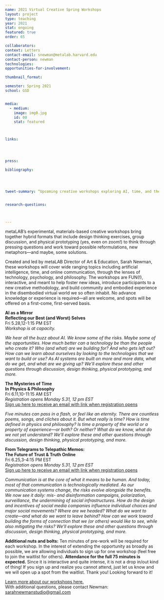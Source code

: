 ```yaml
---
name: 2021 Virtual Creative Spring Workshops
layout: project
type: teaching
year: 2021
stat: ongoing
featured: true
order: 65

collaborators:
context: Letters
contact-email: snewman@metalab.harvard.edu
contact-person: newman
technologies: 
opportunities-for-involvement:

thumbnail_format:

semester: Spring 2021
school: GSD


media:
  - medium:
    image: img0.jpg
    id: 00
    stat: featured



links:




press:

bibliography:




tweet-summary: “Upcoming creative workshops exploring AI, time, and the future of communication”


research-questions:



---
```

metaLAB’s experimental, materials-based creative workshops bring together hybrid formats that include design thinking exercises, group discussion, and physical prototyping (yes, even on zoom!) to think through pressing questions and work toward possible reformulations, new metaphors—and maybe, some solutions.  

Created and led by metaLAB Director of Art & Education, Sarah Newman, these workshops will cover wide ranging topics including artificial intelligence, time, and online communication, through the lenses of technology, psychology, and philosophy. The workshops are FUN(!), interactive, and meant to help foster new ideas, introduce participants to a new creative methodology, and build community and embodied experience in the disembodied virtual world we so often inhabit. No advance knowledge or experience is required—all are welcome, and spots will be offered on a first-come, first-served basis. 


**AI as a Mirror  
Reflecting our Best (and Worst) Selves**  
Fri 5.28,12-1:15 PM EST     
*Workshop is at capacity.*

*We hear all the buzz about AI. We know some of the risks. Maybe some of the opportunities. How much better can a technology be than the people who create it? Who (and what) are we building for? And who gets left out? How can we learn about ourselves by looking to the technologies that we want to build or use? As AI systems are built on more and more data, what do we get, and what are we giving up? We’ll explore these and other questions through discussion, design thinking, physical prototyping, and more.* 

**The Mysteries of Time   
In Physics & Philosophy**  
Fri 6.11,10-11:15 AM EST  
*Registration opens Monday 5.31, 12 pm EST*  
[Sign up here to receive an email with link when registration opens](https://docs.google.com/forms/d/e/1FAIpQLSdHu5ou6wOZy-smKOAJqK1S2-sxfcLhOjVgwgrfanewwGihsw/viewform?usp=sf_link)

*Five minutes can pass in a flash, or feel like an eternity. There are countless poems, songs, and cliches about it. But what really *is* time? How is time defined in physics and philosophy? Is time a property of the world or a property of experience—or both? Or neither? What do we know, what do we not yet understand? We’ll explore these and other questions through discussion, design thinking, physical prototyping, and more.* 


**From Telegrams to Telepathic Memos:  
The Future of Trust & Truth Online**  
Fri 6.25,3-4:15 PM EST  
*Registration opens Monday 5.31, 12 pm EST*  
[Sign up here to receive an email with link when registration opens](https://docs.google.com/forms/d/e/1FAIpQLSe-kvAXlT5K3odmSUtbiwRs7hzWLrWTMec1VtEWwXwfa9TZBQ/viewform?usp=sf_link)

*Communication is at the core of what it means to be human. And today, most of that communication is technologically mediated. As our communication systems change, the risks evolve alongside the benefits. We now see it daily: mis- and disinformation campaigns, polarization, surveillance, the undermining of social infrastructures. How do the design and incentives of social media companies influence individual choices and major social movements? Where are we headed? What do we want to create—and what do we want to leave behind? How can we work toward building the forms of connection that we (or others) would like to see, while also mitigating the risks? We’ll explore these and other questions through discussion, design thinking, physical prototyping, and more.* 

**Additional nuts and bolts:** 
Ten minutes of pre-work will be required for each workshop. In the interest of extending the opportunity as broadly as possible, we are allowing individuals to sign up for one workshop (feel free to join the waitlist for others). **Attendance for the full 75 minutes is expected.** Since it is interactive and quite intense, it is not a drop in/out kind of thing! If you sign up and realize you cannot attend, just let us know and we will open up a spot from the waitlist. Thank you! Looking forward to it!

[Learn more about our workshops here.](https://metalabharvard.github.io/projects/workshops/)   
With additional questions, please contact Newman: [sarahnewmanstudio@gmail.com](mailto:sarahnewmanstudio@gmail.com)


